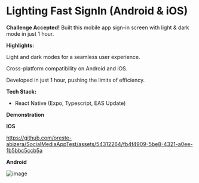 # Lighting Fast SignIn (Android & iOS)

**Challenge Accepted!** Built this mobile app sign-in screen with light & dark mode in just 1 hour.

**Highlights:**

Light and dark modes for a seamless user experience.

Cross-platform compatibility on Android and iOS.

Developed in just 1 hour, pushing the limits of efficiency.

**Tech Stack:**
- React Native (Expo, Typescript, EAS Update)

**Demonstration**

**IOS**

https://github.com/oreste-abizera/SocialMediaAppTest/assets/54312264/fb4f4909-5be8-4321-a0ee-1b5bbc5ccb5a

**Android**

![image](https://github.com/oreste-abizera/SocialMediaAppTest/assets/54312264/9ad7a158-6bfe-400a-83df-95eca231cbef)

